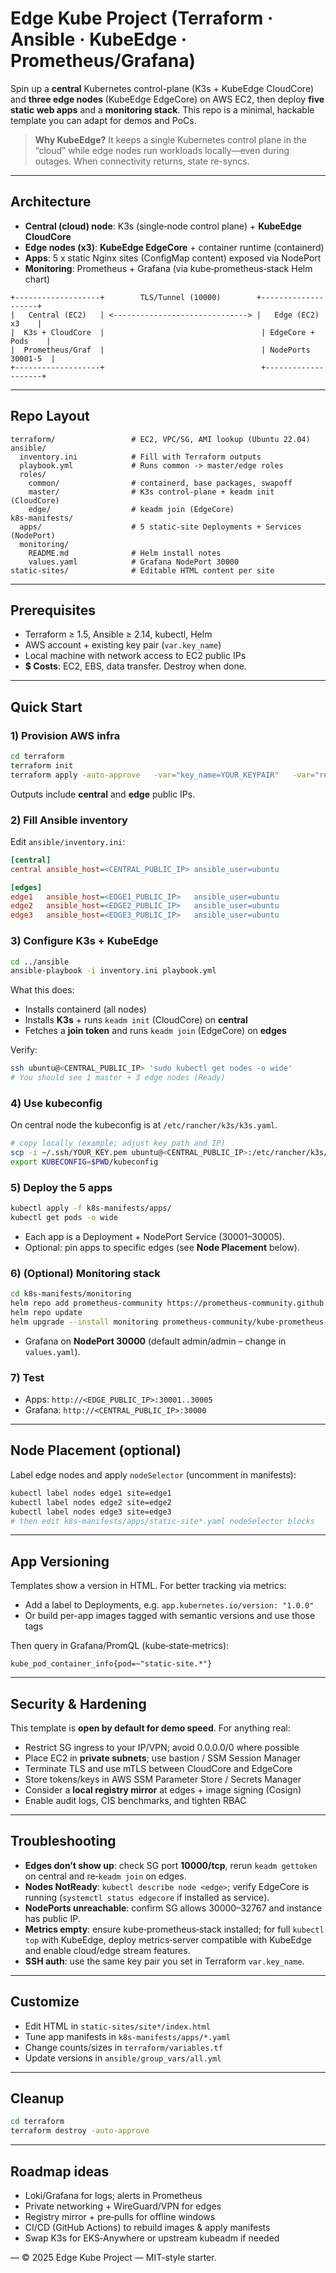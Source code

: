 # Edge Kube Project (Terraform · Ansible · KubeEdge · Prometheus/Grafana)

Spin up a **central** Kubernetes control-plane (K3s + KubeEdge CloudCore) and **three edge nodes** (KubeEdge EdgeCore) on AWS EC2, then deploy **five static web apps** and a **monitoring stack**. This repo is a minimal, hackable template you can adapt for demos and PoCs.

> **Why KubeEdge?** It keeps a single Kubernetes control plane in the “cloud” while edge nodes run workloads locally—even during outages. When connectivity returns, state re-syncs.

---

## Architecture

- **Central (cloud) node**: K3s (single‑node control plane) + **KubeEdge CloudCore**
- **Edge nodes (x3)**: **KubeEdge EdgeCore** + container runtime (containerd)
- **Apps**: 5 x static Nginx sites (ConfigMap content) exposed via NodePort
- **Monitoring**: Prometheus + Grafana (via kube‑prometheus‑stack Helm chart)

```
+-------------------+        TLS/Tunnel (10000)        +--------------------+
|   Central (EC2)   | <------------------------------> |   Edge (EC2) x3    |
|  K3s + CloudCore  |                                   | EdgeCore + Pods    |
|  Prometheus/Graf  |                                   | NodePorts 30001-5  |
+-------------------+                                   +--------------------+
```

---

## Repo Layout

```
terraform/                 # EC2, VPC/SG, AMI lookup (Ubuntu 22.04)
ansible/
  inventory.ini            # Fill with Terraform outputs
  playbook.yml             # Runs common -> master/edge roles
  roles/
    common/                # containerd, base packages, swapoff
    master/                # K3s control-plane + keadm init (CloudCore)
    edge/                  # keadm join (EdgeCore)
k8s-manifests/
  apps/                    # 5 static-site Deployments + Services (NodePort)
  monitoring/
    README.md              # Helm install notes
    values.yaml            # Grafana NodePort 30000
static-sites/              # Editable HTML content per site
```

---

## Prerequisites

- Terraform ≥ 1.5, Ansible ≥ 2.14, kubectl, Helm
- AWS account + existing key pair (`var.key_name`)
- Local machine with network access to EC2 public IPs
- **$ Costs**: EC2, EBS, data transfer. Destroy when done.

---

## Quick Start

### 1) Provision AWS infra
```bash
cd terraform
terraform init
terraform apply -auto-approve   -var="key_name=YOUR_KEYPAIR"   -var="region=us-east-1"
```
Outputs include **central** and **edge** public IPs.

### 2) Fill Ansible inventory
Edit `ansible/inventory.ini`:
```ini
[central]
central ansible_host=<CENTRAL_PUBLIC_IP> ansible_user=ubuntu

[edges]
edge1   ansible_host=<EDGE1_PUBLIC_IP>   ansible_user=ubuntu
edge2   ansible_host=<EDGE2_PUBLIC_IP>   ansible_user=ubuntu
edge3   ansible_host=<EDGE3_PUBLIC_IP>   ansible_user=ubuntu
```

### 3) Configure K3s + KubeEdge
```bash
cd ../ansible
ansible-playbook -i inventory.ini playbook.yml
```
What this does:
- Installs containerd (all nodes)
- Installs **K3s** + runs `keadm init` (CloudCore) on **central**
- Fetches a **join token** and runs `keadm join` (EdgeCore) on **edges**

Verify:
```bash
ssh ubuntu@<CENTRAL_PUBLIC_IP> 'sudo kubectl get nodes -o wide'
# You should see 1 master + 3 edge nodes (Ready)
```

### 4) Use kubeconfig
On central node the kubeconfig is at `/etc/rancher/k3s/k3s.yaml`.
```bash
# copy locally (example; adjust key path and IP)
scp -i ~/.ssh/YOUR_KEY.pem ubuntu@<CENTRAL_PUBLIC_IP>:/etc/rancher/k3s/k3s.yaml ./kubeconfig
export KUBECONFIG=$PWD/kubeconfig
```

### 5) Deploy the 5 apps
```bash
kubectl apply -f k8s-manifests/apps/
kubectl get pods -o wide
```
- Each app is a Deployment + NodePort Service (30001–30005).
- Optional: pin apps to specific edges (see **Node Placement** below).

### 6) (Optional) Monitoring stack
```bash
cd k8s-manifests/monitoring
helm repo add prometheus-community https://prometheus-community.github.io/helm-charts
helm repo update
helm upgrade --install monitoring prometheus-community/kube-prometheus-stack   -n monitoring --create-namespace -f values.yaml
```
- Grafana on **NodePort 30000** (default admin/admin – change in `values.yaml`).

### 7) Test
- Apps: `http://<EDGE_PUBLIC_IP>:30001..30005`
- Grafana: `http://<CENTRAL_PUBLIC_IP>:30000`

---

## Node Placement (optional)

Label edge nodes and apply `nodeSelector` (uncomment in manifests):
```bash
kubectl label nodes edge1 site=edge1
kubectl label nodes edge2 site=edge2
kubectl label nodes edge3 site=edge3
# then edit k8s-manifests/apps/static-site*.yaml nodeSelector blocks
```

---

## App Versioning

Templates show a version in HTML. For better tracking via metrics:
- Add a label to Deployments, e.g. `app.kubernetes.io/version: "1.0.0"`
- Or build per-app images tagged with semantic versions and use those tags

Then query in Grafana/PromQL (kube‑state‑metrics):
```
kube_pod_container_info{pod=~"static-site.*"}
```

---

## Security & Hardening

This template is **open by default for demo speed**. For anything real:
- Restrict SG ingress to your IP/VPN; avoid 0.0.0.0/0 where possible
- Place EC2 in **private subnets**; use bastion / SSM Session Manager
- Terminate TLS and use mTLS between CloudCore and EdgeCore
- Store tokens/keys in AWS SSM Parameter Store / Secrets Manager
- Consider a **local registry mirror** at edges + image signing (Cosign)
- Enable audit logs, CIS benchmarks, and tighten RBAC

---

## Troubleshooting

- **Edges don’t show up**: check SG port **10000/tcp**, rerun `keadm gettoken` on central and re‑`keadm join` on edges.
- **Nodes NotReady**: `kubectl describe node <edge>`; verify EdgeCore is running (`systemctl status edgecore` if installed as service).
- **NodePorts unreachable**: confirm SG allows 30000–32767 and instance has public IP.
- **Metrics empty**: ensure kube‑prometheus‑stack installed; for full `kubectl top` with KubeEdge, deploy metrics‑server compatible with KubeEdge and enable cloud/edge stream features.
- **SSH auth**: use the same key pair you set in Terraform `var.key_name`.

---

## Customize

- Edit HTML in `static-sites/site*/index.html`
- Tune app manifests in `k8s-manifests/apps/*.yaml`
- Change counts/sizes in `terraform/variables.tf`
- Update versions in `ansible/group_vars/all.yml`

---

## Cleanup

```bash
cd terraform
terraform destroy -auto-approve
```

---

## Roadmap ideas

- Loki/Grafana for logs; alerts in Prometheus
- Private networking + WireGuard/VPN for edges
- Registry mirror + pre‑pulls for offline windows
- CI/CD (GitHub Actions) to rebuild images & apply manifests
- Swap K3s for EKS‑Anywhere or upstream kubeadm if needed

— © 2025 Edge Kube Project — MIT-style starter.
